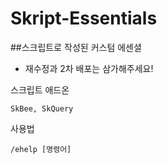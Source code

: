 # Skript-Essentials

##스크립트로 작성된 커스텀 에센셜

* 재수정과 2차 배포는 삼가해주세요!

스크립트 애드온
```
SkBee, SkQuery
```

사용법
```
/ehelp [명령어]
```
